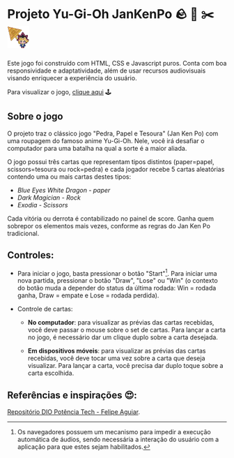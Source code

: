 # Projeto Yu-Gi-Oh JanKenPo :rock: :page_facing_up: :scissors: ![ yu-gi-oh](./src/assets/cursor/yugicursor.png) 


Este jogo foi construído com HTML, CSS e Javascript puros. Conta com boa responsividade e adaptatividade, além de usar recursos audiovisuais visando enriquecer a experiência do usuário.

Para visualizar o jogo, [clique aqui](https://kmkery.github.io/jogo-yu-gi-oh-jankenpo/) 🕹️

## Sobre o jogo

O projeto traz o clássico jogo "Pedra, Papel e Tesoura" (Jan Ken Po) com uma roupagem do famoso anime Yu-Gi-Oh. Nele, você irá desafiar o computador para uma batalha na qual a sorte é a maior aliada.

O jogo possui três cartas que representam tipos distintos (paper=papel, scissors=tesoura ou rock=pedra) e cada jogador recebe 5 cartas aleatórias contendo uma ou mais cartas destes tipos:

- _Blue Eyes White Dragon - paper_
- _Dark Magician - Rock_
- _Exodia - Scissors_

Cada vitória ou derrota é contabilizado no painel de score. Ganha quem sobrepor os elementos mais vezes, conforme as regras do Jan Ken Po tradicional.

## Controles:

- Para iniciar o jogo, basta pressionar o botão "Start"[^1]. Para iniciar uma nova partida, pressionar o botão "Draw", "Lose" ou "Win" (o contexto do botão muda a depender do status da última rodada: Win = rodada ganha, Draw = empate e Lose = rodada perdida).

- Controle de cartas:

  - **No computador**: para visualizar as prévias das cartas recebidas, você deve passar o mouse sobre o set de cartas. Para lançar a carta no jogo, é necessário dar um clique duplo sobre a carta desejada.

  - **Em dispositivos móveis**: para visualizar as prévias das cartas recebidas, você deve tocar uma vez sobre a carta que deseja visualizar. Para lançar a carta, você precisa dar duplo toque sobre a carta escolhida.


## Referências e inspirações 😍:
 [Repositório DIO Potência Tech - Felipe Aguiar](https://github.com/felipeAguiarCode/js-game-yugioh-jokenpo-edition.git).

[^1]: Os navegadores possuem um mecanismo para impedir a execução automática de áudios, sendo necessária a interação do usuário com a aplicação para que estes sejam habilitados.
